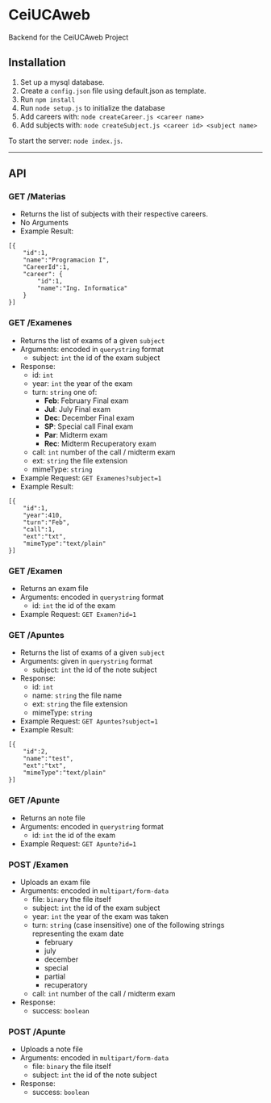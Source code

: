 # CeiUCAweb

Backend for the CeiUCAweb Project

## Installation

1. Set up a mysql database.
2. Create a `config.json` file using default.json as template.
3. Run `npm install`
5. Run `node setup.js` to initialize the database
5. Add careers with: `node createCareer.js <career name>`
6. Add subjects with: `node createSubject.js <career id> <subject name>`

To start the server: `node index.js`.

---

## API

### GET /Materias
- Returns the list of subjects with their respective careers.
- No Arguments
- Example Result:
```
[{
    "id":1,
    "name":"Programacion I",
    "CareerId":1,
    "career": {
        "id":1,
        "name":"Ing. Informatica"
    }
}]
```

### GET /Examenes
- Returns the list of exams of a given `subject`
- Arguments: encoded in `querystring` format
    - subject: `int` the id of the exam subject
- Response:
    - id: `int`
    - year: `int` the year of the exam
    - turn: `string` one of:
        - **Feb**: February Final exam
        - **Jul**: July Final exam
        - **Dec**: December Final exam
        - **SP**: Special call Final exam
        - **Par**: Midterm exam
        - **Rec**: Midterm Recuperatory exam
    - call: `int` number of the call / midterm exam
    - ext: `string` the file extension
    - mimeType: `string`
- Example Request: `GET Examenes?subject=1`
- Example Result:
```
[{
    "id":1,
    "year":410,
    "turn":"Feb",
    "call":1,
    "ext":"txt",
    "mimeType":"text/plain"
}]
```

### GET /Examen
- Returns an exam file
- Arguments: encoded in `querystring` format
    - id: `int` the id of the exam
- Example Request: `GET Examen?id=1`

### GET /Apuntes
- Returns the list of exams of a given `subject`
- Arguments: given in `querystring` format
    - subject: `int` the id of the note subject
- Response:
    - id: `int`
    - name: `string` the file name
    - ext: `string` the file extension
    - mimeType: `string`
- Example Request: `GET Apuntes?subject=1`
- Example Result:
```
[{
    "id":2,
    "name":"test",
    "ext":"txt",
    "mimeType":"text/plain"
}]
```

### GET /Apunte
- Returns an note file
- Arguments: encoded in `querystring` format
    - id: `int` the id of the exam
- Example Request: `GET Apunte?id=1`

### POST /Examen
- Uploads an exam file
- Arguments: encoded in `multipart/form-data`
    - file: `binary` the file itself
    - subject: `int` the id of the exam subject
    - year: `int` the year of the exam was taken
    - turn: `string` (case insensitive)
      one of the following strings representing the exam date
        - february
        - july
        - december
        - special
        - partial
        - recuperatory
    - call: `int` number of the call / midterm exam
- Response:
    - success: `boolean`

### POST /Apunte
- Uploads a note file
- Arguments: encoded in `multipart/form-data`
    - file: `binary` the file itself
    - subject: `int` the id of the note subject
- Response:
    - success: `boolean`


